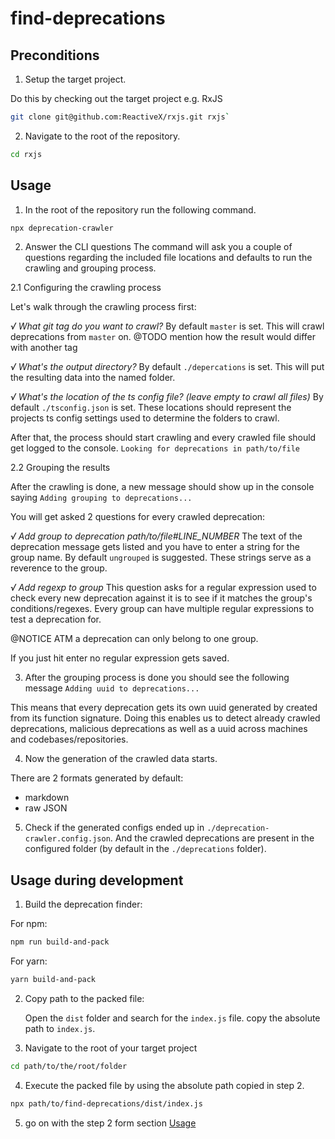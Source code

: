 # find-deprecations

## Preconditions

1. Setup the target project.

Do this by checking out the target project e.g. RxJS

```bash
git clone git@github.com:ReactiveX/rxjs.git rxjs`
```

2. Navigate to the root of the repository.

```bash
cd rxjs
```

## Usage

1. In the root of the repository run the following command.

```bash
npx deprecation-crawler
```

2. Answer the CLI questions
   The command will ask you a couple of questions regarding the included file locations and defaults to run the crawling and grouping process.

2.1 Configuring the crawling process

Let's walk through the crawling process first:

_√ What git tag do you want to crawl?_
By default `master` is set. This will crawl deprecations from `master` on.
@TODO mention how the result would differ with another tag

_√ What's the output directory?_
By default `./depercations` is set. This will put the resulting data into the named folder.

_√ What's the location of the ts config file? (leave empty to crawl all files)_
By default `./tsconfig.json` is set. These locations should represent the projects ts config settings used to determine the folders to crawl.

After that, the process should start crawling and every crawled file should get logged to the console.
`Looking for deprecations in path/to/file`

2.2 Grouping the results

After the crawling is done, a new message should show up in the console saying
`Adding grouping to deprecations...`

You will get asked 2 questions for every crawled deprecation:

_√ Add group to deprecation path/to/file#LINE_NUMBER_
The text of the deprecation message gets listed and you have to enter a string for the group name.
By default `ungrouped` is suggested. These strings serve as a reverence to the group.

_√ Add regexp to group_
This question asks for a regular expression used to check every new deprecation against it is to see if it matches the group's conditions/regexes.
Every group can have multiple regular expressions to test a deprecation for.

@NOTICE ATM a deprecation can only belong to one group.

If you just hit enter no regular expression gets saved.

3. After the grouping process is done you should see the following message `Adding uuid to deprecations...`

This means that every deprecation gets its own uuid generated by created from its function signature.
Doing this enables us to detect already crawled deprecations, malicious deprecations as well as a uuid across machines and codebases/repositories.

4. Now the generation of the crawled data starts.

There are 2 formats generated by default:

- markdown
- raw JSON

5. Check if the generated configs ended up in `./deprecation-crawler.config.json`.
   And the crawled deprecations are present in the configured folder (by default in the `./deprecations` folder).

## Usage during development

1. Build the deprecation finder:

For npm:

```bash
npm run build-and-pack
```

For yarn:

```bash
yarn build-and-pack
```

2. Copy path to the packed file:

   Open the `dist` folder and search for the `index.js` file.
   copy the absolute path to `index.js`.

3. Navigate to the root of your target project

```bash
cd path/to/the/root/folder
```

4. Execute the packed file by using the absolute path copied in step 2.

```bash
npx path/to/find-deprecations/dist/index.js
```

5. go on with the step 2 form section [Usage](#Usage)
